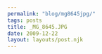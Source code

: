 ```yaml
---
permalink: "blog/mg8645jpg/"
tags: posts
title: _MG_8645.JPG
date: 2009-12-22
layout: layouts/post.njk
---
```


